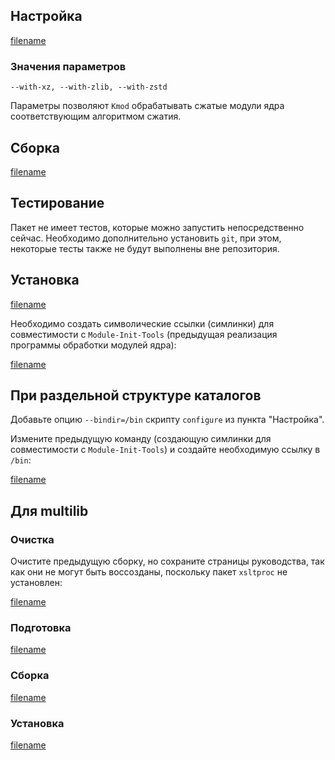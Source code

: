 <pkg :name="'kmod'" instsize showsbu2></pkg>

## Настройка

[filename](../packages/core/kmod/configure ':include')

### Значения параметров

`--with-xz, --with-zlib, --with-zstd`

Параметры позволяют `Kmod` обрабатывать сжатые модули ядра соответствующим алгоритмом сжатия.

## Сборка

[filename](../packages/core/kmod/build ':include')

## Тестирование

Пакет не имеет тестов, которые можно запустить непосредственно сейчас. Необходимо дополнительно установить `git`, при этом, некоторые тесты также не будут выполнены вне репозитория.

## Установка

[filename](../packages/core/kmod/install ':include')

Необходимо создать символические ссылки (симлинки) для совместимости с `Module-Init-Tools` (предыдущая реализация программы обработки модулей ядра):

[filename](../packages/core/kmod/postinstall ':include')

## При раздельной структуре каталогов

Добавьте опцию `--bindir=/bin` скрипту `configure` из пункта "Настройка".

Измените предыдущую команду (создающую симлинки для совместимости с `Module-Init-Tools`) и создайте необходимую ссылку в `/bin`:

[filename](../packages/core/kmod/cldirs ':include')

## Для multilib

### Очистка

Очистите предыдущую сборку, но сохраните страницы руководства, так как они не могут быть воссозданы, поскольку пакет `xsltproc` не установлен:

[filename](../packages/core/kmod/multi_prepare ':include')

### Подготовка

[filename](../packages/core/kmod/multi_configure ':include')

### Сборка

[filename](../packages/core/kmod/multi_build ':include')

### Установка

[filename](../packages/core/kmod/multi_install ':include')

<script>
	new Vue({ el: '#main' })
</script>
